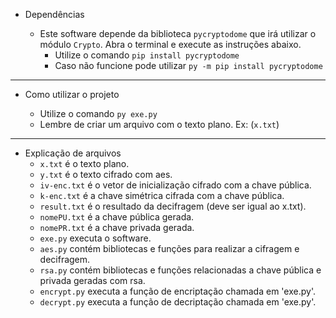 - Dependências

  - Este software depende da biblioteca `pycryptodome` que irá utilizar o módulo `Crypto`. Abra o terminal e execute as instruções abaixo.
    - Utilize o comando `pip install pycryptodome`
    - Caso não funcione pode utilizar `py -m pip install pycryptodome`

---

- Como utilizar o projeto

  - Utilize o comando `py exe.py`
  - Lembre de criar um arquivo com o texto plano. Ex: (`x.txt`)

---

- Explicação de arquivos
  - `x.txt` é o texto plano.
  - `y.txt` é o texto cifrado com aes.
  - `iv-enc.txt` é o vetor de inicialização cifrado com a chave pública.
  - `k-enc.txt` é a chave simétrica cifrada com a chave pública.
  - `result.txt` é o resultado da decifragem (deve ser igual ao x.txt).
  - `nomePU.txt` é a chave pública gerada.
  - `nomePR.txt` é a chave privada gerada.
  - `exe.py` executa o software.
  - `aes.py` contém bibliotecas e funções para realizar a cifragem e decifragem.
  - `rsa.py` contém bibliotecas e funções relacionadas a chave pública e privada geradas com rsa.
  - `encrypt.py` executa a função de encriptação chamada em 'exe.py'.
  - `decrypt.py` executa a função de decriptação chamada em 'exe.py'.
